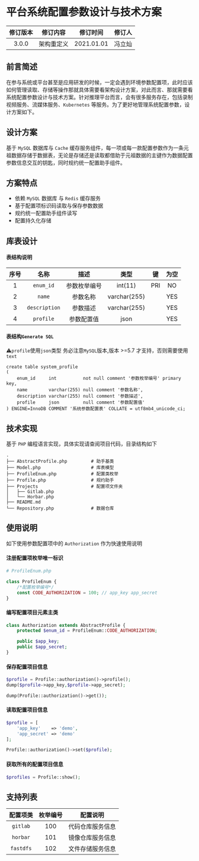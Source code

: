 # 平台系统配置参数设计与技术方案

| 修订版本 |  修订内容  |  修订时间  | 修订人 |
| :------: | :--------: | :--------: | :----: |
|  3.0.0   |  架构重定义 | 2021.01.01 | 冯立灿  |

## 前言简述

在参与系统或平台甚至是应用研发的时候，一定会遇到环境参数配置项，此时应该如何管理读取、存储等操作那就具体需要看架构设计方案，对此而言、那就需要看系统配置参数设计与技术方案。针对推理平台而言，会有很多服务存在，包括录制视频服务、流媒体服务、`Kubernetes` 等服务。为了更好地管理系统配置参数，设计方案如下。



## 设计方案

基于 `MySQL`  数据库与  `Cache` 缓存服务组件，每一项或每一款配置参数作为一条元祖数据存储于数据表，无论是存储还是读取都借助于元祖数据的主键作为数据配置参数信息交互的钥匙，同时规约统一配置助手组件。



## 方案特点

- 依赖 `MySQL` 数据库 与 `Redis` 缓存服务
- 基于配置项标识码读取与保存参数数据
- 规约统一配置助手组件读写
- 配置持久化存储



## 库表设计

#### 表结构说明

| 序号 |     名称      |     描述     |     类型     |  键  | 为空 |
| :--: | :-----------: | :----------: | :----------: | :--: | :--: |
|  1   |   `enum_id`   | 参数枚举编号 |   int(11)    | PRI  |  NO  |
|  2   |    `name`     |   参数名称   | varchar(255) |      | YES  |
|  3   | `description` |   参数描述   | varchar(255) |      | YES  |
|  4   |   `profile`   |  参数配置值  |     json     |      | YES  |

#### 表结构`Generate SQL`

⚠️`profile`使用`json`类型
务必注意`MySQL`版本,版本 >=5.7 才支持，否则需要使用`text`

```mysql
create table system_profile
(
    enum_id     int          not null comment '参数枚举编号' primary key,
    name        varchar(255) null comment '参数名称',
    description varchar(255) null comment '参数描述',
    profile     json         null comment '参数配置值'
) ENGINE=InnoDB COMMENT '系统参数配置表' COLLATE = utf8mb4_unicode_ci;
```

  


## 技术实现

基于 `PHP` 编程语言实现，具体实现请查阅项目代码，目录结构如下

```
.
├── AbstractProfile.php			# 助手基类
├── Model.php					# 库表模型	
├── ProfileEnum.php				# 配置类枚举
├── Profile.php					# 规约助手
├── Projects					# 配置项文件夹
│   ├── Gitlab.php
│   └── Horbar.php
├── README.md
└── Repository.php				# 数据仓库
```



## 使用说明

如下使用参数配置项中的 `Authorization` 作为快速使用说明

#### 注册配置项枚举唯一标识

```php
# ProfileEnum.php

class ProfileEnum {
    /*配置枚举编号*/
    const CODE_AUTHORIZATION = 100; // app_key app_secret
}
```

#### 编写配置项目元素主类

```php
class Authorization extends AbstractProfile {
    protected $enum_id = ProfileEnum::CODE_AUTHORIZATION;

    public $app_key;
    public $app_secret;
}
```

#### 保存配置项目信息

```php
$profile = Profile::authorization()->profile();
dump($profile->app_key,$profile->app_secret);

dump(Profile::authorization()->get());
```

#### 读取配置项目信息

```php
$profile = [
    'app_key'    => 'demo',
    'app_secret' => 'demo'
];

Profile::authorization()->set($profile);
```

#### 获取所有的配置项目信息

```php
$profiles = Profile::show();
```



## 支持列表

| 配置项类  | 枚举编号 |     配置说明     |
| :-------: | :------: | :--------------: |
| `gitlab`  |   100    | 代码仓库服务信息 |
| `horbar`  |   101    | 镜像仓库服务信息 |
| `fastdfs` |   102    | 文件存储服务信息 |
